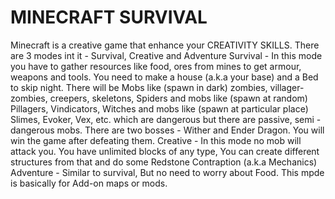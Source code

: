 # MINECRAFT SURVIVAL
Minecraft is a creative game that enhance your CREATIVITY SKILLS.
There are 3 modes int it - Survival, Creative and Adventure
Survival - In this mode you have to gather resources like food, ores from mines to get armour, weapons and tools. You need to make a house (a.k.a your base) and a Bed to skip night. There will be Mobs like (spawn in dark) zombies, villager-zombies, creepers, skeletons, Spiders and mobs like (spawn at random) Pillagers, Vindicators, Witches and mobs like (spawn at particular place) Slimes, Evoker, Vex, etc. which are dangerous but there are passive, semi - dangerous mobs. There are two bosses - Wither and Ender Dragon. You will win the game after defeating them.
Creative - In this mode no mob will attack you. You have unlimited blocks of any type, You can create different structures from that and do some Redstone Contraption (a.k.a Mechanics)
Adventure - Similar to survival, But no need to worry about Food. This mpde is basically for Add-on maps or mods.
